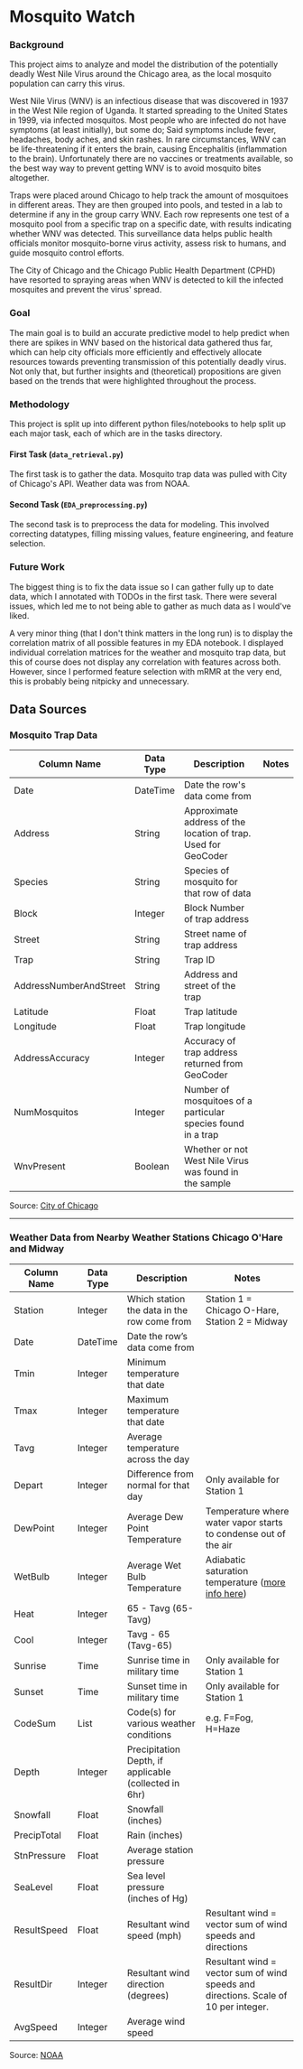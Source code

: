 # Mosquito Watch

### Background
This project aims to analyze and model the distribution of the potentially deadly West Nile Virus 
around the Chicago area, as the local mosquito population can carry this virus.

West Nile Virus (WNV) is an infectious disease that was discovered in 1937 in the West Nile region 
of Uganda. It started spreading to the United States in 1999, via infected mosquitos. Most people
who are infected do not have symptoms (at least initially), but some do; Said symptoms include
fever, headaches, body aches, and skin rashes. In rare circumstances, WNV can be life-threatening 
if it enters the brain, causing Encephalitis (inflammation to the brain). Unfortunately there are no
vaccines or treatments available, so the best way way to prevent getting WNV is to avoid mosquito 
bites altogether.

Traps were placed around Chicago to help track the amount of mosquitoes in different areas.
They are then grouped into pools, and tested in a lab to determine if any in the group carry WNV. 
Each row represents one test of a mosquito pool from a specific trap on a specific date, with 
results indicating whether WNV was detected. This surveillance data helps public health officials 
monitor mosquito-borne virus activity, assess risk to humans, and guide mosquito control efforts.

The City of Chicago and the Chicago Public Health Department (CPHD) have resorted to spraying areas 
when WNV is detected to kill the infected mosquites and prevent the virus' spread. 

### Goal
The main goal is to build an accurate predictive model to help predict when there are 
spikes in WNV based on the historical data gathered thus far, which can help city officials more 
efficiently and effectively allocate resources towards preventing transmission of this potentially 
deadly virus. Not only that, but further insights and (theoretical) propositions are given
based on the trends that were highlighted throughout the process.

### Methodology
This project is split up into different python files/notebooks to help split up each major task, 
each of which are in the tasks directory.

#### First Task (`data_retrieval.py`)
The first task is to gather the data. Mosquito trap data was pulled with City of Chicago's API. 
Weather data was from NOAA.

#### Second Task (`EDA_preprocessing.py`)
The second task is to preprocess the data for modeling. This involved correcting datatypes, filling 
missing values, feature engineering, and feature selection.

### Future Work
The biggest thing is to fix the data issue so I can gather fully up to date data, which I annotated with 
TODOs in the first task. There were several issues, which led me to not being able to gather as much data
as I would've liked.

A very minor thing (that I don't think matters in the long run) is to display the correlation matrix of
all possible features in my EDA notebook. I displayed individual correlation matrices for the weather and 
mosquito trap data, but this of course does not display any correlation with features across both. However,
since I performed feature selection with mRMR at the very end, this is probably being nitpicky and unnecessary.

## Data Sources

### Mosquito Trap Data 

| Column Name          | Data Type | Description                              | Notes                       |
| --------------------- | --------- | ---------------------------------------- | --------------------------- |
| Date                  | DateTime  | Date the row's data come from            |                             |
| Address               | String    | Approximate address of the location of trap. Used for GeoCoder |  |
| Species               | String    | Species of mosquito for that row of data |                             |
| Block                 | Integer   | Block Number of trap address             |                             |
| Street                | String    | Street name of trap address              |                             |
| Trap                  | String    | Trap ID                                   |                             |
| AddressNumberAndStreet| String    | Address and street of the trap           |                             |
| Latitude              | Float     | Trap latitude                             |                             |
| Longitude             | Float     | Trap longitude                            |                             |
| AddressAccuracy       | Integer   | Accuracy of trap address returned from GeoCoder |             |
| NumMosquitos          | Integer   | Number of mosquitoes of a particular species found in a trap |  |
| WnvPresent            | Boolean   | Whether or not West Nile Virus was found in the sample |  |

Source: [City of Chicago](https://data.cityofchicago.org/Health-Human-Services/West-Nile-Virus-WNV-Mosquito-Test-Results/jqe8-8r6s/about_data)

---

### Weather Data from Nearby Weather Stations Chicago O'Hare and Midway

| Column Name  | Data Type | Description                             | Notes                              |
| ------------- | --------- | --------------------------------------- | ---------------------------------- |
| Station       | Integer   | Which station the data in the row come from | Station 1 = Chicago O-Hare, Station 2 = Midway |
| Date          | DateTime  | Date the row’s data come from           |                                    |
| Tmin          | Integer   | Minimum temperature that date           |                                    |
| Tmax          | Integer   | Maximum temperature that date           |                                    |
| Tavg          | Integer   | Average temperature across the day      |                                    |
| Depart        | Integer   | Difference from normal for that day     | Only available for Station 1       |
| DewPoint      | Integer   | Average Dew Point Temperature           | Temperature where water vapor starts to condense out of the air |
| WetBulb       | Integer   | Average Wet Bulb Temperature            | Adiabatic saturation temperature ([more info here](https://en.wikipedia.org/wiki/Wet-bulb_temperature)) |
| Heat          | Integer   | 65 - Tavg (65-Tavg)                     |                                    |
| Cool          | Integer   | Tavg - 65 (Tavg-65)                     |                                    |
| Sunrise       | Time      | Sunrise time in military time           | Only available for Station 1       |
| Sunset        | Time      | Sunset time in military time            | Only available for Station 1       |
| CodeSum       | List      | Code(s) for various weather conditions  | e.g. F=Fog, H=Haze                 |
| Depth         | Integer   | Precipitation Depth, if applicable (collected in 6hr) |                  |
| Snowfall      | Float     | Snowfall (inches)                       |                                    |
| PrecipTotal   | Float     | Rain (inches)                           |                                    |
| StnPressure   | Float     | Average station pressure                |                                    |
| SeaLevel      | Float     | Sea level pressure (inches of Hg)       |                                    |
| ResultSpeed   | Float     | Resultant wind speed (mph)              | Resultant wind = vector sum of wind speeds and directions |
| ResultDir     | Integer   | Resultant wind direction (degrees)      | Resultant wind = vector sum of wind speeds and directions. Scale of 10 per integer. |
| AvgSpeed      | Integer   | Average wind speed                      |                                    |

Source: [NOAA](https://www.ncdc.noaa.gov/cdo-web/datatools/findstation)

